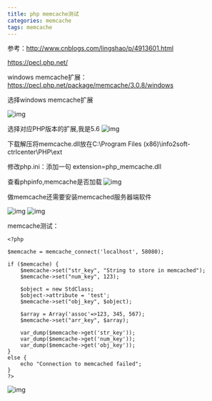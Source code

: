 ```yaml
---
title: php memcache测试
categories: memcache
tags: memcache
---
```


参考：http://www.cnblogs.com/lingshao/p/4913601.html

https://pecl.php.net/

windows memcache扩展：https://pecl.php.net/package/memcache/3.0.8/windows


选择windows memcache扩展

![img](/img/php/memcache-demo-1.png)

选择对应PHP版本的扩展,我是5.6
![img](/img/php/memcache-demo-2.png)

下载解压将memcache.dll放在C:\Program Files (x86)\info2soft-ctrlcenter\PHP\ext

修改php.ini：添加一句 extension=php_memcache.dll

查看phpinfo,memcache是否加载
![img](/img/php/memcache-demo-3.png)


做memcache还需要安装memcached服务器端软件

![img](/img/php/memcache-server-1.png)
![img](/img/php/memcache-server-2.png)

memcache测试：
```
<?php

$memcache = memcache_connect('localhost', 58080);

if ($memcache) {
	$memcache->set("str_key", "String to store in memcached");
	$memcache->set("num_key", 123);

	$object = new StdClass;
	$object->attribute = 'test';
	$memcache->set("obj_key", $object);

	$array = Array('assoc'=>123, 345, 567);
	$memcache->set("arr_key", $array);

	var_dump($memcache->get('str_key'));
	var_dump($memcache->get('num_key'));
	var_dump($memcache->get('obj_key'));
}
else {
	echo "Connection to memcached failed";
}
?>
```

![img](/img/php/memcache-demo-4.png)

